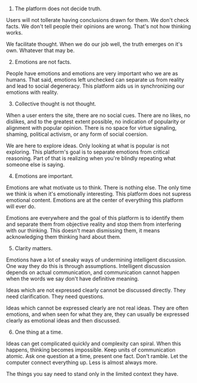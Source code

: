 1. The platform does not decide truth.

Users will not tollerate having conclusions drawn for them. We don't check facts.
We don't tell people their opinions are wrong. That's not how thinking works.

We facilitate thought. When we do our job well, the truth emerges on it's own.
Whatever that may be.

2. Emotions are not facts.

People have emotions and emotions are very important who we are as humans. That
said, emotions left unchecked can separate us from reality and lead to social
degeneracy. This platform aids us in synchronizing our emotions with reality.

3. Collective thought is not thought.

When a user enters the site, there are no social cues. There are no likes,
no dislikes, and to the greatest extent possible, no indication of popularity or
alignment with popular opinion. There is no space for virtue signaling, shaming,
political activism, or any form of social coersion.

We are here to explore ideas. Only looking at what is popular is not exploring.
This platform's goal is to separate emotions from critical reasoning. Part of
that is realizing when you're blindly repeating what someone else is saying.

4. Emotions are important.

Emotions are what motivate us to think. There is nothing else. The only time we
think is when it's emotionally interesting. This platform does not supress emotional
content. Emotions are at the center of everything this platform will ever do.

Emotions are everywhere and the goal of this platform is to identify them and separate
them from objective reality and stop them from interfering with our thinking.
This doesn't mean dismissing them, it means acknowledging them thinking hard about them.

5. Clarity matters.

Emotions have a lot of sneaky ways of undermining intelligent discussion. One way
they do this is through assumptions. Intelligent discussion depends on actual 
communication, and communication cannot happen when the words we say don't have 
definitive meaning.

Ideas which are not expressed clearly cannot be discussed directly. They need
clarification. They need questions.

Ideas which cannot be expressed clearly are not real ideas. They are often emotions,
and when seen for what they are, they can usually be expressed clearly as emotional
ideas and then discussed.

6. One thing at a time.

Ideas can get complicated quickly and complexity can spiral. When this happens, 
thinking becomes impossible. Keep units of communication atomic. Ask one question
at a time, present one fact. Don't ramble. Let the computer connect everything up.
Less is almost always more.

The things you say need to stand only in the limited context they have.

